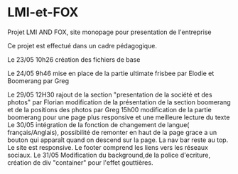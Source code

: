 # LMI-et-FOX

Projet LMI AND FOX, site monopage pour presentation de l'entreprise

Ce projet est effectué dans un cadre pédagogique.

Le 23/05 10h26 création des fichiers de base

Le 24/05 9h46 mise en place de la partie ultimate frisbee par Elodie et Boomerang par Greg

Le 29/05 12H30 	rajout de la section "presentation de la société et des photos" par Florian
				modification de la présentation de la section boomerang et de la positions des photos par Greg
		15h00	modification de la partie boomerang pour une page plus responsive et une meilleure lecture 	du texte
Le 30/05 		intégration de la fonction de changement de langue( français/Anglais), possibilité de remonter en haut de la page grace a un bouton qui 				apparaît quand on descend sur la page. La nav bar reste au top. Le site est responsive. Le footer comprend les liens vers les réseaux 					sociaux. 
Le 31/05		Modification du background,de la police d'ecriture, création de div "container" pour l'effet gouttières. 
